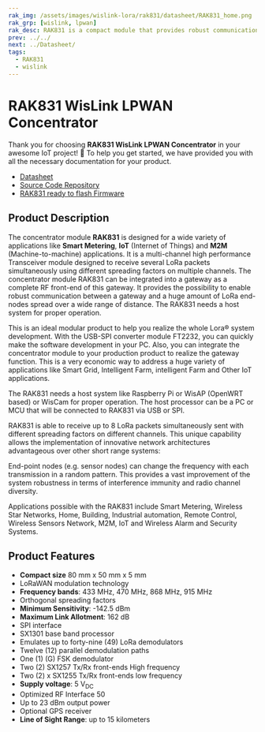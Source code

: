 ```yaml
---
rak_img: /assets/images/wislink-lora/rak831/datasheet/RAK831_home.png
rak_grp: [wislink, lpwan]
rak_desc: RAK831 is a compact module that provides robust communication between an LPWAN gateway and several LPWAN end-nodes in a wide area. It needs a host system like Raspberry Pi or WisAP (OpenWRT based) or WisCam for proper operation. The host processor can be a PC or MCU that will be connected to RAK831 via USB or SPI. Hence, RAK831 has a wide variety of applications like Smart Metering, IoT, and Machine-to-Machine (M2M).
prev: ../../
next: ../Datasheet/
tags:
  - RAK831
  - wislink
---
```


# RAK831 WisLink LPWAN Concentrator
Thank you for choosing **RAK831 WisLink LPWAN Concentrator** in your awesome IoT project! 🎉 To help you get started, we have provided you with all the necessary documentation for your product.

* [Datasheet](../Datasheet/)
* [Source Code Repository](https://github.com/RAKWireless/rak_common_for_gateway)
* [RAK831 ready to flash Firmware](https://downloads.rakwireless.com/LoRa/RAK2245-Pi-HAT/Firmware/RAK2245_Latest_Firmware.zip)


## Product Description

The concentrator module **RAK831** is designed for a wide variety of applications like **Smart Metering**, **IoT** (Internet of Things) and **M2M** (Machine-to-machine) applications. It is a multi-channel high performance Transceiver module designed to receive several LoRa packets simultaneously using different spreading factors on multiple channels. The concentrator module RAK831 can be integrated into a gateway as a complete RF front-end of this gateway. It provides the possibility to enable robust communication between a gateway and a huge amount of LoRa end-nodes spread over a wide range of distance. The RAK831 needs a host system for proper operation.

This is an ideal modular product to help you realize the whole Lora® system development. With the USB-SPI converter module FT2232, you can quickly make the software development in your PC. Also, you can integrate the concentrator module to your production product to realize the gateway function. This is a very economic way to address a huge variety of applications like Smart Grid, Intelligent Farm, intelligent Farm and Other IoT applications.

The RAK831 needs a host system like Raspberry Pi or WisAP (OpenWRT based) or WisCam for proper operation. The host processor can be a PC or MCU that will be connected to RAK831 via USB or SPI.

RAK831 is able to receive up to 8 LoRa packets simultaneously sent with different spreading factors on different channels. This unique capability allows the implementation of innovative network architectures advantageous over other short range systems:

End-point nodes (e.g. sensor nodes) can change the frequency with each transmission in a random pattern. This provides a vast improvement of the system robustness in terms of interference immunity and radio channel diversity.

Applications possible with the RAK831 include Smart Metering, Wireless Star Networks, Home, Building, Industrial automation, Remote Control, Wireless Sensors Network, M2M, IoT and Wireless Alarm and Security Systems.



## Product Features

- **Compact size** 80&nbsp;mm x 50&nbsp;mm x 5&nbsp;mm
- LoRaWAN modulation technology
- **Frequency bands**: 433&nbsp;MHz, 470&nbsp;MHz, 868&nbsp;MHz, 915&nbsp;MHz
- Orthogonal spreading factors
- **Minimum Sensitivity**: -142.5&nbsp;dBm
- **Maximum Link Allotment**: 162&nbsp;dB
- SPI interface
- SX1301 base band processor
- Emulates up to forty-nine (49) LoRa demodulators
- Twelve (12) parallel demodulation paths
- One (1) (G) FSK demodulator
- Two (2) SX1257 Tx/Rx front-ends High frequency
- Two (2) x SX1255 Tx/Rx front-ends low frequency
- **Supply voltage**: 5&nbsp;V<sub>DC</sub>
- Optimized RF Interface 50
- Up to 23&nbsp;dBm output power
- Optional GPS receiver
- **Line of Sight Range**: up to 15&nbsp;kilometers

